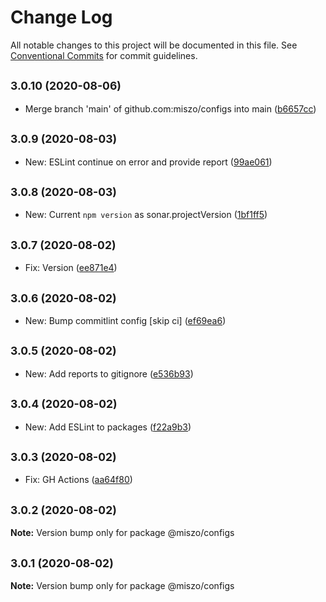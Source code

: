 # Change Log

All notable changes to this project will be documented in this file.
See [Conventional Commits](https://conventionalcommits.org) for commit guidelines.

## <small>3.0.10 (2020-08-06)</small>

* Merge branch 'main' of github.com:miszo/configs into main ([b6657cc](https://github.com/miszo/configs/commit/b6657cc))





## <small>3.0.9 (2020-08-03)</small>

* New: ESLint continue on error and provide report ([99ae061](https://github.com/miszo/configs/commit/99ae061))





## <small>3.0.8 (2020-08-03)</small>

* New: Current `npm version` as sonar.projectVersion ([1bf1ff5](https://github.com/miszo/configs/commit/1bf1ff5))





## <small>3.0.7 (2020-08-02)</small>

* Fix: Version ([ee871e4](https://github.com/miszo/configs/commit/ee871e4))





## <small>3.0.6 (2020-08-02)</small>

* New: Bump commitlint config [skip ci] ([ef69ea6](https://github.com/miszo/configs/commit/ef69ea6))





## <small>3.0.5 (2020-08-02)</small>

* New: Add reports to gitignore ([e536b93](https://github.com/miszo/configs/commit/e536b93))





## <small>3.0.4 (2020-08-02)</small>

* New: Add ESLint to packages ([f22a9b3](https://github.com/miszo/configs/commit/f22a9b3))





## <small>3.0.3 (2020-08-02)</small>

* Fix: GH Actions ([aa64f80](https://github.com/miszo/configs/commit/aa64f80))





## <small>3.0.2 (2020-08-02)</small>

**Note:** Version bump only for package @miszo/configs





## <small>3.0.1 (2020-08-02)</small>

**Note:** Version bump only for package @miszo/configs
